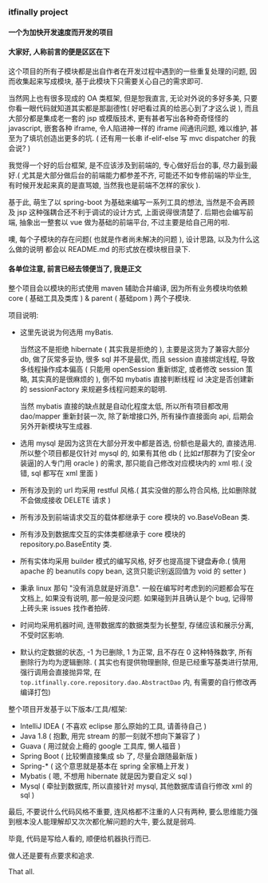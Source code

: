 ###  itfinally project
#### 一个为加快开发速度而开发的项目

#### 大家好, 人称前言的便是区区在下

这个项目的所有子模块都是出自作者在开发过程中遇到的一些重复处理的问题,
因而收集起来写成模块, 基于此模块下只需要关心自己的需求即可.

当然网上也有很多现成的 OA 类框架, 但是恕我直言, 无论对外说的多好多美, 
只要你看一眼代码就知道其实都是那副德性( 好吧看过真的给恶心到了才这么说 ), 
而且大部分都是集成老一套的 jsp 或模版技术, 更有甚者写出各种奇奇怪怪的 javascript, 
嵌套各种 iframe, 令人陷进神一样的 iframe 间通讯问题, 难以维护, 
甚至为了填坑创造出更多的坑. ( 还有用一长串 if-elif-else 写 mvc dispatcher 的我会说? )

我觉得一个好的后台框架, 是不应该涉及到前端的, 
专心做好后台的事, 尽力最到最好.( 尤其是大部分做后台的前端能力都参差不齐, 可能还不如专修前端的毕业生, 
有时候开发起来真的是直骂娘, 当然我也是前端不怎样的家伙 ).

基于此, 萌生了以 spring-boot 为基础来编写一系列工具的想法, 
当然是不会再顾及 jsp 这种强耦合还不利于调试的设计方式, 上面说得很清楚了.
后期也会编写前端, 抽象出一整套以 vue 做为基础的前端平台, 不过主要是给自己用的啦.

噢, 每个子模块的存在问题( 也就是作者尚未解决的问题 ), 设计思路, 以及为什么这么做的说明
都会以 README.md 的形式放在模块根目录下.

#### 各单位注意, 前言已经去领便当了, 我是正文

整个项目会以模块的形式使用 maven 辅助合并编译, 因为所有业务模块均依赖
core ( 基础工具及类库 ) & parent ( 基础pom ) 两个子模块.

项目说明:
* 这里先说说为何选用 myBatis.
  
  当然这不是拒绝 hibernate ( 其实我是拒绝的 ), 主要是这货为了兼容大部分 db,
  做了灰常多妥协, 很多 sql 并不是最优, 而且 session 直接绑定线程, 导致多线程操作成本偏高
  ( 只能用 openSession 重新绑定, 或者修改 session 策略, 其实真的是很麻烦的 ), 
  倒不如 mybatis 直接判断线程 id 决定是否创建新的 sessionFactory 来规避多线程问题来的聪明.
  
  当然 mybatis 直接的缺点就是自动化程度太低, 所以所有项目都改用 dao/mapper 重新封装一次, 
  除了新增接口外, 所有操作直接面向 api, 后期会另外开新模块写生成器.
  
* 选用 mysql 是因为这货在大部分开发中都是首选, 份额也是最大的, 直接选用.
  所以整个项目都是仅针对 mysql 的, 如果有其他 db ( 比如zf那群为了[安全or装逼]的人专门用 oracle )
  的需求, 那只能自己修改对应模块内的 xml 啦.( 没错, sql 都写在 xml 里面 )
  
* 所有涉及到的 url 均采用 restful 风格.( 其实没做的那么符合风格, 比如删除就不会做成接收 DELETE 请求 )

* 所有涉及到前端请求交互的载体都继承于 core 模块的 vo.BaseVoBean 类.

* 所有涉及到数据库交互的实体类都继承于 core 模块的 repository.po.BaseEntity 类.

* 所有实体均采用 builder 模式的编写风格, 好歹也提高提下键盘寿命.( 慎用 apache 的 beanutils copy bean, 这货只能识别返回值为 void 的 setter )

* 秉承 linux 那句 "没有消息就是好消息". 一般在编写时考虑到的问题都会写在文档上, 如果没有说明, 那一般是没问题. 
  如果碰到并且确认是个 bug, 记得带上砖头来 issues 找作者拍砖.
  
* 时间均采用机器时间, 连带数据库的数据类型为长整型, 存储应该和展示分离, 不受时区影响.

* 默认约定数据的状态, -1 为已删除, 1 为正常, 且不存在 0 这种特殊数字, 所有删除行为均为逻辑删除.
  ( 其实也有提供物理删除, 但是已经重写基类进行禁用, 强行调用会直接抛异常, 在 `top.itfinally.core.repository.dao.AbstractDao` 内,
   有需要的自行修改再编译打包)
   
整个项目开发基于以下版本/工具/框架:
* IntelliJ IDEA ( 不喜欢 eclipse 那么原始的工具, 请善待自己 )
* Java 1.8      ( 抱歉, 用完 stream 的那一刻就不想向下兼容了 )
* Guava         ( 用过就会上瘾的 google 工具库, 懒人福音 )
* Spring Boot   ( 比较懒直接集成 sb 了, 尽量会跟随最新版 )
* Spring-*      ( 这个意思就是基本在 spring 全家桶上开发 )
* Mybatis       ( 嗯, 不想用 hibernate 就是因为要自定义 sql )
* Mysql         ( 牵扯到数据库, 所以直接针对 mysql, 其他数据库请自行修改 xml 的 sql )

最后, 不要说什么代码风格不重要, 连风格都不注重的人只有两种, 
要么思维能力强到根本没人能理解却又次次都化解问题的大牛, 要么就是弱鸡.

毕竟, 代码是写给人看的, 顺便给机器执行而已.

做人还是要有点要求和追求.

That all.
